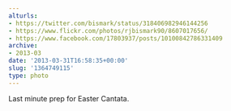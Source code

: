 ```yaml
---
alturls:
- https://twitter.com/bismark/status/318406982946144256
- https://www.flickr.com/photos/rjbismark90/8607017656/
- https://www.facebook.com/17803937/posts/10100842786331409
archive:
- 2013-03
date: '2013-03-31T16:58:35+00:00'
slug: '1364749115'
type: photo
---
```


Last minute prep for Easter Cantata.

